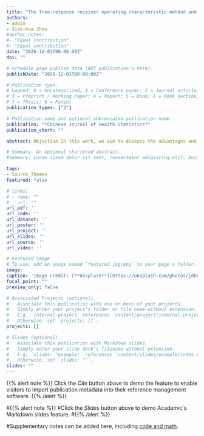```yaml
---
title: "The free-response receiver operating characteristic method and the corresponding multi-reader multi-case analysis"
authors:
- admin
- Xiao-hua Zhou
#author_notes:
#- "Equal contribution"
#- "Equal contribution"
date: "2020-12-01T00:00:00Z"
doi: ""

# Schedule page publish date (NOT publication's date).
publishDate: "2020-12-01T00:00:00Z"

# Publication type.
# Legend: 0 = Uncategorized; 1 = Conference paper; 2 = Journal article;
# 3 = Preprint / Working Paper; 4 = Report; 5 = Book; 6 = Book section;
# 7 = Thesis; 8 = Patent
publication_types: ["2"]

# Publication name and optional abbreviated publication name.
publication: "*Chinese Journal of Health Statistics*"
publication_short: ""

abstract: Objective In this work, we aim to discuss the advantages and disadvantages of the free-response ROC (FROC) method and the alternative FROC (AFROC) method in comparison with the conventional ROC method. We also propose a nonparametric method for deriving average AFROC curve in MRMC studies. Method We illustrate the relationship and relative merits of the original FROC method and the AFROC method from a theoretical perspective. The mathematical detail for deriving average AFROC curve is provided, including the proof of its equivalence with the reader-averaged AFROC-AUC. We implement these methods in real example and compare the results. Results In contrast to the FROC method, the AFROC curves produced by different tests are of the same length, making the comparison between multiple tests practical. The comparison results of two diagnostic tests using average AFROC curve is consistent with the results obtained by regression models. Conclusion The FROC method is more appropriate for diagnostic tests involving multi-lesion detection and localization, and AFROC curve can address the problem related to original FROC curve. The average AFROC curve obtained using the non-parametric method can intuitively reflect the diagnostic accuracy, and should be reported in companion with other results in diagnostic accuracy evaluation.

# Summary. An optional shortened abstract.
#summary: Lorem ipsum dolor sit amet, consectetur adipiscing elit. Duis posuere tellus ac convallis placerat. Proin tincidunt magna sed ex sollicitudin condimentum.

tags:
- Source Themes
featured: false

# links:
# - name: ""
#   url: ""
url_pdf: ''
url_code: ''
url_dataset: ''
url_poster: ''
url_project: ''
url_slides: ''
url_source: ''
url_video: ''

# Featured image
# To use, add an image named `featured.jpg/png` to your page's folder. 
image:
caption: 'Image credit: [**Unsplash**](https://unsplash.com/photos/jdD8gXaTZsc)'
focal_point: ""
preview_only: false

# Associated Projects (optional).
#   Associate this publication with one or more of your projects.
#   Simply enter your project's folder or file name without extension.
#   E.g. `internal-project` references `content/project/internal-project/index.md`.
#   Otherwise, set `projects: []`.
projects: []

# Slides (optional).
#   Associate this publication with Markdown slides.
#   Simply enter your slide deck's filename without extension.
#   E.g. `slides: "example"` references `content/slides/example/index.md`.
#   Otherwise, set `slides: ""`.
slides: ""
---
```


{{% alert note %}}
Click the *Cite* button above to demo the feature to enable visitors to import publication metadata into their reference management software.
{{% /alert %}}

#{{% alert note %}}
#Click the *Slides* button above to demo Academic's Markdown slides feature.
#{{% /alert %}}

#Supplementary notes can be added here, including [code and math](https://sourcethemes.com/academic/docs/writing-markdown-latex/).

